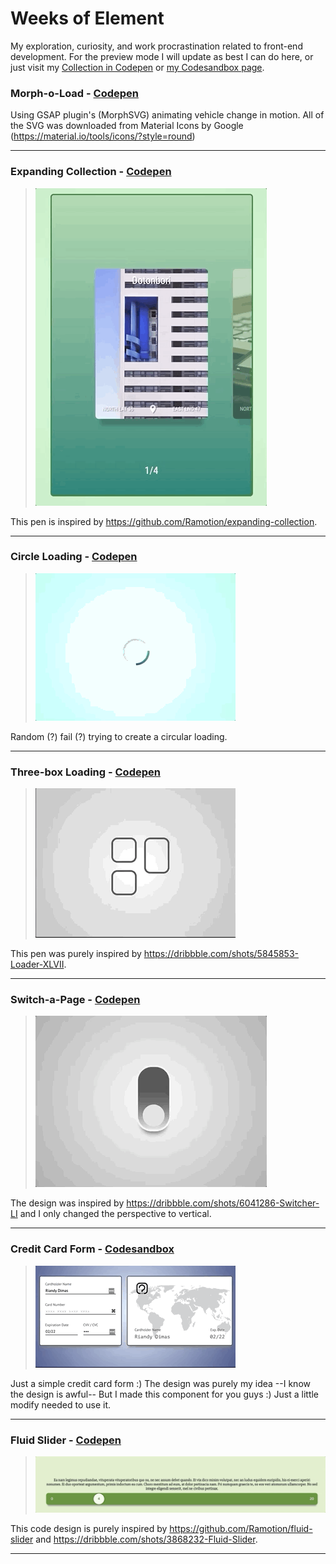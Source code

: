 # Weeks of Element
My exploration, curiosity, and work procrastination related to front-end development. For the preview mode I will update as best I can do here, or just visit my [Collection in Codepen](https://codepen.io/collection/nMoNxQ/) or [my Codesandbox page](https://codesandbox.io/u/riandy-dimas).


### Morph-o-Load - [Codepen](https://codepen.io/riandy-dimas/full/eaWLVr)


Using GSAP plugin's (MorphSVG) animating vehicle change in motion. All of the SVG was downloaded from Material Icons by Google (https://material.io/tools/icons/?style=round)

---

### Expanding Collection - [Codepen](https://codepen.io/riandy-dimas/full/xBwPQa)
>![](expanding-collection-o.gif)


This pen is inspired by https://github.com/Ramotion/expanding-collection.

---

### Circle Loading - [Codepen](https://codepen.io/riandy-dimas/full/xNxzOO)
>![](circle-loading.gif)


Random (?) fail (?) trying to create a circular loading.

---

### Three-box Loading - [Codepen](https://codepen.io/riandy-dimas/full/VOwGEK)
>![](three-box-loading.gif)


This pen was purely inspired by https://dribbble.com/shots/5845853-Loader-XLVII.

---

### Switch-a-Page - [Codepen](https://codepen.io/riandy-dimas/full/JqYqao)
>![](switch-a-page.gif)


The design was inspired by https://dribbble.com/shots/6041286-Switcher-LI and I only changed the perspective to vertical.

---

### Credit Card Form - [Codesandbox](https://codesandbox.io/s/7y45q7p221?fontsize=14&view=preview)
>![](credit-card-form.gif)


Just a simple credit card form :) The design was purely my idea --I know the design is awful-- But I made this component for you guys :) Just a little modify needed to use it.

---

### Fluid Slider - [Codepen](https://codepen.io/riandy-dimas/full/KEwpdw)
>![](fluid-slider.gif)


This code design is purely inspired by https://github.com/Ramotion/fluid-slider and https://dribbble.com/shots/3868232-Fluid-Slider.

---


